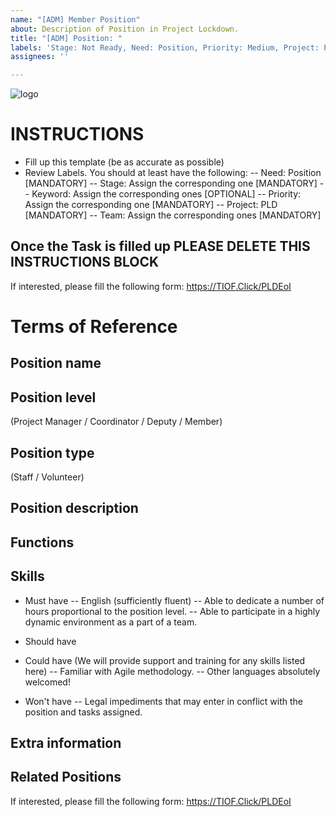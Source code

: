 ```yaml
---
name: "[ADM] Member Position"
about: Description of Position in Project Lockdown.
title: "[ADM] Position: "
labels: 'Stage: Not Ready, Need: Position, Priority: Medium, Project: PLD'
assignees: ''

---
```


![logo](https://user-images.githubusercontent.com/9198668/85232285-68543380-b430-11ea-8353-1aafb79baf78.png) 

# INSTRUCTIONS
- Fill up this template (be as accurate as possible)
- Review Labels. You should at least have the following:
 -- Need: Position [MANDATORY]
 -- Stage: Assign the corresponding one [MANDATORY]
 -- Keyword: Assign the corresponding ones [OPTIONAL]
 -- Priority: Assign the corresponding one [MANDATORY] 
 -- Project: PLD [MANDATORY]
 -- Team: Assign the corresponding ones [MANDATORY]

Once the Task is filled up PLEASE DELETE THIS INSTRUCTIONS BLOCK
---


If interested, please fill the following form: https://TIOF.Click/PLDEoI

# Terms of Reference

## Position name

## Position level
(Project Manager / Coordinator / Deputy / Member)

## Position type
(Staff / Volunteer)

## Position description

## Functions

## Skills
- Must have
 -- English (sufficiently fluent)
 -- Able to dedicate a number of hours proportional to the position level.
 -- Able to participate in a highly dynamic environment as a part of a team.

- Should have

- Could have (We will provide support and training for any skills listed here)
-- Familiar with Agile methodology.
-- Other languages absolutely welcomed!

- Won't have
 -- Legal impediments that may enter in conflict with the position and tasks assigned.

## Extra information


## Related Positions

If interested, please fill the following form: https://TIOF.Click/PLDEoI

